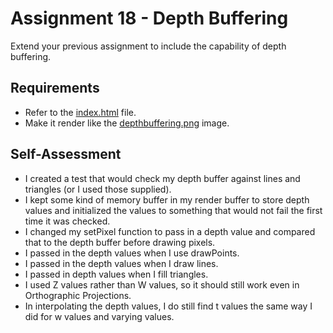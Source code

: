 Assignment 18 - Depth Buffering
===============================
Extend your previous assignment to include the capability of depth buffering.

## Requirements

* Refer to the [index.html](18/ifiles/index.html) file.
* Make it render like the [depthbuffering.png](18/ifiles/depthbuffering.png) image.

## Self-Assessment

* I created a test that would check my depth buffer against lines and triangles (or I used those supplied).
* I kept some kind of memory buffer in my render buffer to store depth values and initialized the values to something that would not fail the first time it was checked.
* I changed my setPixel function to pass in a depth value and compared that to the depth buffer before drawing pixels.
* I passed in the depth values when I use drawPoints.
* I passed in the depth values when I draw lines.
* I passed in depth values when I fill triangles.
* I used Z values rather than W values, so it should still work even in Orthographic Projections.
* In interpolating the depth values, I do still find t values the same way I did for w values and varying values.
